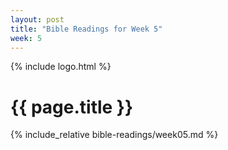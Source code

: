 ```yaml
---
layout: post
title: "Bible Readings for Week 5"
week: 5
---
```


{% include logo.html %}

# {{ page.title }}

{% include_relative bible-readings/week05.md %}
